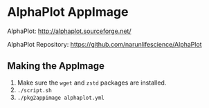# AlphaPlot AppImage

AlphaPlot: http://alphaplot.sourceforge.net/

AlphaPlot Repository: https://github.com/narunlifescience/AlphaPlot

## Making the AppImage

1. Make sure the `wget` and `zstd` packages are installed.
1. `./script.sh`
1. `./pkg2appimage alphaplot.yml`
